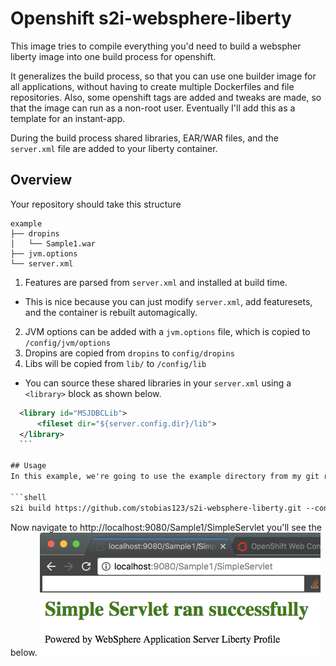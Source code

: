 # Openshift s2i-websphere-liberty

This image tries to compile everything you'd need to build a webspher liberty image into one build process for openshift.

It generalizes the build process, so that you can use one builder image for all applications, without having to create multiple Dockerfiles and file repositories. Also, some openshift tags are added and tweaks are made, so that the image can run as a non-root user. Eventually I'll add this as a template for an instant-app.

During the build process shared libraries, EAR/WAR files, and the `server.xml` file are added to your liberty container.

## Overview

Your repository should take this structure
  ```
  example
  ├── dropins
  │   └── Sample1.war
  ├── jvm.options
  └── server.xml
  ```

1. Features are parsed from `server.xml` and installed at build time.
  * This is nice because you can just modify `server.xml`, add featuresets, and the container is rebuilt automagically.
2. JVM options can be added with a `jvm.options` file, which is copied to `/config/jvm/options`
2. Dropins are copied from `dropins` to `config/dropins`
3. Libs will be copied from `lib/` to `/config/lib`
  * You can source these shared libraries in your `server.xml` using a `<library>` block as shown below.
  ```xml
    <library id="MSJDBCLib">
        <fileset dir="${server.config.dir}/lib">
    </library>
    ```

## Usage
In this example, we're going to use the example directory from my git repo. If you've created your own app using the above file structure, remove the `--context-dir` parameter and substitute youre repo URL.

  ```shell
  s2i build https://github.com/stobias123/s2i-websphere-liberty.git --context-dir=example websphere-liberty-openshift sample-app
  ```

Now navigate to http://localhost:9080/Sample1/SimpleServlet
you'll see the below.
![](example_screenie.png)
